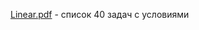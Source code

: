 
<a href="https://github.com/IrynaValovich/Java_Intro_Online/blob/master/1_Basics_of_software_code_development/src/by/htp/basic_of_software_1/linear/Linear.pdf">Linear.pdf</a> - список 40 задач с условиями
